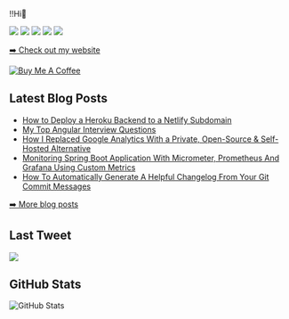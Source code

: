 !!Hi👋

[![](https://img.shields.io/badge/twitter-%231DA1F2.svg?&style=for-the-badge&logo=twitter&logoColor=white)](https://www.twitter.com/mokkapps)
[![](https://img.shields.io/badge/linkedin-%230077B5.svg?&style=for-the-badge&logo=linkedin&logoColor=white)](https://www.linkedin.com/in/michael-hoffmann-3b8933b1)
[![](https://img.shields.io/badge/instagram-%23E4405F.svg?&style=for-the-badge&logo=instagram&logoColor=white)](https://www.instagram.com/mokkapps/)
[![](https://img.shields.io/badge/medium-%2312100E.svg?&style=for-the-badge&logo=medium&logoColor=white)](https://medium.com/@MokkappsDev)
[![](https://img.shields.io/badge/DEV.TO-%230A0A0A.svg?&style=for-the-badge&logo=dev-dot-to&logoColor=white)](https://dev.to/mokkapps)

[➡️ Check out my website](https://www.mokkapps.de)

[![Buy Me A
Coffee](https://cdn.buymeacoffee.com/buttons/default-red.png)](https://www.buymeacoffee.com/mokkapps)

Latest Blog Posts
-----------------

-   [How to Deploy a Heroku Backend to a Netlify
    Subdomain](https://www.mokkapps.de/blog/how-to-deploy-a-heroku-backend-to-a-netlify-subdomain/)
-   [My Top Angular Interview
    Questions](https://www.mokkapps.de/blog/my-top-angular-interview-questions/)
-   [How I Replaced Google Analytics With a Private, Open-Source &
    Self-Hosted
    Alternative](https://www.mokkapps.de/blog/how-i-replaced-google-analytics-with-a-private-open-source-and-self-hosted-alternative/)
-   [Monitoring Spring Boot Application With Micrometer, Prometheus And
    Grafana Using Custom
    Metrics](https://www.mokkapps.de/blog/monitoring-spring-boot-application-with-micrometer-prometheus-and-grafana-using-custom-metrics/)
-   [How To Automatically Generate A Helpful Changelog From Your Git
    Commit
    Messages](https://www.mokkapps.de/blog/how-to-automatically-generate-a-helpful-changelog-from-your-git-commit-messages/)

[➡️ More blog posts](https://www.mokkapps.de/blog)

Last Tweet
----------

[![](https://github.com/ayushjaipuriyar/ayushjaipuriyar/blob/master/tweet.png)](https://www.twitter.com/ayushjaipuriyar)

GitHub Stats
------------

![GitHub
Stats](https://github-readme-stats.vercel.app/api?username=ayushjaipuriyar&show_icons=true)

